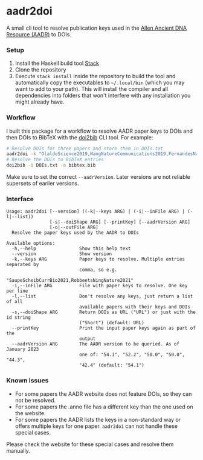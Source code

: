 # aadr2doi

A small cli tool to resolve publication keys used in the [Allen Ancient DNA Resource (AADR)](https://reich.hms.harvard.edu/allen-ancient-dna-resource-aadr-downloadable-genotypes-present-day-and-ancient-dna-data) to DOIs.

### Setup

1. Install the Haskell build tool [Stack](https://docs.haskellstack.org)
2. Clone the repository
3. Execute `stack install` inside the repository to build the tool and automatically copy the executables to `~/.local/bin` (which you may want to add to your path). This will install the compiler and all dependencies into folders that won't interfere with any installation you might already have.

### Workflow

I built this package for a workflow to resolve AADR paper keys to DOIs and then DOIs to BibTeX with the [doi2bib](https://github.com/bibcure/doi2bib) CLI tool. For example:

```bash
# Resolve DOIs for three papers and store them in DOIs.txt
aadr2doi -k "OlaldeScience2019,WangNatureCommunications2019,FernandesNatureEcologyEvolution2020" --aadrVersion 50.0 -o DOIs.txt
# Resolve the DOIs to BibTeX entries
doi2bib -i DOIs.txt -o bibtex.bib
```

Make sure to set the correct `--aadrVersion`. Later versions are not reliable supersets of earlier versions.

### Interface

```
Usage: aadr2doi [--version] ((-k|--keys ARG) | (-i|--inFile ARG) | (-l|--list))
                [-s|--doiShape ARG] [--printKey] [--aadrVersion ARG]
                [-o|--outFile ARG]
  Resolve the paper keys used by the AADR to DOIs

Available options:
  -h,--help                Show this help text
  --version                Show version
  -k,--keys ARG            Paper keys to resolve. Multiple entries separated by
                           comma, so e.g.
                           "SaupeScheibCurrBio2021,RobbeetsNingNature2021"
  -i,--inFile ARG          File with paper keys to resolve. One key per line
  -l,--list                Don't resolve any keys, just return a list of all
                           available papers with their keys and DOIs
  -s,--doiShape ARG        Return DOIs as URL ("URL") or just with the id string
                           ("Short") (default: URL)
  --printKey               Print the input paper keys again as part of the
                           output
  --aadrVersion ARG        The AADR version to be queried. As of January 2023
                           one of: "54.1", "52.2", "50.0", "50.0", "44.3",
                           "42.4" (default: "54.1")
```

### Known issues

- For some papers the AADR website does not feature DOIs, so they can not be resolved.
- For some papers the .anno file has a different key than the one used on the website.
- For some papers the AADR lists the keys in a non-standard way or offers multiple keys for one paper. `aadr2doi` can not handle these special cases.

Please check the website for these special cases and resolve them manually.

